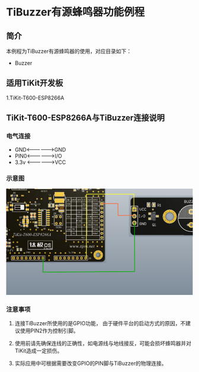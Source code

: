 # TiBuzzer有源蜂鸣器功能例程

## 简介

本例程为TiBuzzer有源蜂鸣器的使用，对应目录如下：

- Buzzer

## 适用TiKit开发板 

1.TiKit-T600-ESP8266A



## TiKit-T600-ESP8266A与TiBuzzer连接说明 

### 电气连接

- GND<------>GND
- PIN0<------>I/O
- 3.3v <------>VCC


### 示意图 

![TiBuzzer有源蜂鸣器功能例程](./Picture/TiBuzzer有源蜂鸣器功能例程.jpg)

### 注意事项

1. 连接TiBuzzer所使用的是GPIO功能， 由于硬件平台的启动方式的原因，不建议使用PIN2作为控制引脚。

2. 使用前请先确保连线的正确性，如电源线与地线接反，可能会损坏蜂鸣器并对TiKit造成一定损伤。

3. 实际应用中可根据需要改变GPIO的PIN脚与TiBuzzer的物理连接。

   ​

